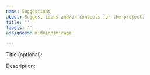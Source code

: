 ```yaml
---
name: Suggestions
about: Suggest ideas and/or concepts for the project.
title: ''
labels: ''
assignees: midvightmirage

---
```


Title (optional):

Description:
